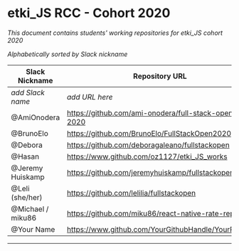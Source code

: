 # etki_JS RCC - Cohort 2020

_This document contains students' working repositories for etki_JS cohort 2020_

_Alphabetically sorted by Slack nickname_

| Slack Nickname | Repository URL |
| ------ | ----------- |
|*add Slack name*|*add URL here* |
| @AmiOnodera | https://github.com/ami-onodera/full-stack-open-2020 |
| @BrunoElo  |https://github.com/BrunoElo/FullStackOpen2020 |
| @Debora  |https://github.com/deboragaleano/fullstackopen |
| @Hasan  | https://www.github.com/oz1127/etki_JS_works |
| @Jeremy Huiskamp | https://github.com/jeremyhuiskamp/fullstackopen.com/ |
| @Leli (she/her) | https://github.com/lelilia/fullstackopen |
| @Michael / miku86 | https://github.com/miku86/react-native-rate-repos   |
| @Your Name  |https://www.github.com/YourGithubHandle/YourRepo |

---
